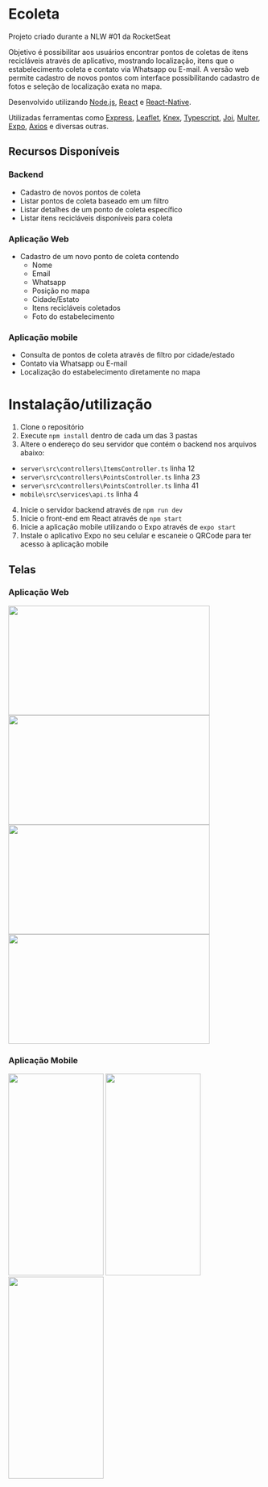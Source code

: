 # Ecoleta

Projeto criado durante a NLW #01 da RocketSeat

Objetivo é possibilitar aos usuários encontrar pontos de coletas de itens recicláveis através de aplicativo, mostrando localização, itens que o estabelecimento coleta e contato via Whatsapp ou E-mail.
A versão web permite cadastro de novos pontos com interface possibilitando cadastro de fotos e seleção de localização exata no mapa.

Desenvolvido utilizando [Node.js](https://github.com/nodejs/node), [React](https://github.com/facebook/react) e [React-Native](https://github.com/facebook/react-native).

Utilizadas ferramentas como [Express](https://github.com/expressjs/express), [Leaflet](https://github.com/PaulLeCam/react-leaflet), [Knex](https://github.com/knex/knex), [Typescript](https://github.com/Microsoft/TypeScript), [Joi](https://github.com/hapijs/joi), [Multer](https://github.com/expressjs/multer), [Expo](https://github.com/expo/expo), [Axios](https://github.com/axios/axios) e diversas outras.

## Recursos Disponíveis
### Backend
* Cadastro de novos pontos de coleta
* Listar pontos de coleta baseado em um filtro
* Listar detalhes de um ponto de coleta específico
* Listar itens recicláveis disponíveis para coleta

### Aplicação Web
* Cadastro de um novo ponto de coleta contendo
  * Nome
  * Email
  * Whatsapp
  * Posição no mapa
  * Cidade/Estato
  * Itens recicláveis coletados
  * Foto do estabelecimento

### Aplicação mobile
* Consulta de pontos de coleta através de filtro por cidade/estado
* Contato via Whatsapp ou E-mail
* Localização do estabelecimento diretamente no mapa

# Instalação/utilização

1. Clone o repositório
2. Execute `npm install` dentro de cada um das 3 pastas
3. Altere o endereço do seu servidor que contém o backend nos arquivos abaixo:
  * `server\src\controllers\ItemsController.ts` linha 12
  * `server\src\controllers\PointsController.ts` linha 23
  * `server\src\controllers\PointsController.ts` linha 41
  * `mobile\src\services\api.ts` linha 4
 

4. Inicie o servidor backend através de `npm run dev`
5. Inicie o front-end em React através de `npm start`
6. Inicie a aplicação mobile utilizando o Expo através de `expo start`
7. Instale o aplicativo Expo no seu celular e escaneie o QRCode para ter acesso à aplicação mobile

## Telas
### Aplicação Web
<img src="https://i.imgur.com/6N4gOnk.png" width="400" height="217"> <img src="https://i.imgur.com/wBuBKOO.png" width="400" height="217"> <img src="https://i.imgur.com/xyqenI1.png" width="400" height="217"> <img src="https://i.imgur.com/dtfjFC0.png" width="400" height="217">
### Aplicação Mobile
<img src="https://i.imgur.com/ALTsnwS.jpg" width="189" height="400"> <img src="https://i.imgur.com/wbZAahR.jpg" width="189" height="400"> <img src="https://i.imgur.com/Nu8YlhF.jpg" width="189" height="400">
